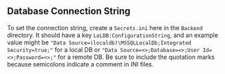 ## Database Connection String
To set the connection string, create a `Secrets.ini` here in the `Backend` directory. It should have a key `LoLDB:ConfigurationString`, and an example value might be `"Data Source=(localdb)\MSSQLLocalDb;Integrated Security=true;"` for a local DB or `"Data Source=<>;Database=<>;User Id=<>;Password=<>;"` for a remote DB. Be sure to include the quotation marks because semicolons indicate a comment in INI files.